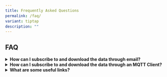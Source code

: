 ```yaml
---
title: Frequently Asked Questions
permalink: /faq/
variant: tiptap
description: ""
---
```

<h2>FAQ</h2>
<p></p>
<div data-type="detailGroup" class="isomer-accordion isomer-accordion-white">
<details class="isomer-details">
<summary><strong>How can I subscribe to and download the data through email?</strong>
</summary>
<div data-type="detailsContent" class="isomer-details-content">
<ol data-tight="true" class="tight">
<li>
<p>Complete the subscription form here: <a href="https://go.gov.sg/asmc-wis2-email-subscription-request-form" rel="noopener noreferrer nofollow" target="_blank">https://go.gov.sg/asmc-wis2-email-subscription-request-form</a>
</p>
</li>
</ol>
<p></p>
<ol start="2" data-tight="true" class="tight">
<li>
<p>Enter your details, ensuring your email address is correct.</p>
</li>
</ol>
<p></p>
<div class="isomer-image-wrapper">
<img style="width: 100%" height="auto" width="100%" alt="" src="/images/FAQ/FAQ_email_1.png">
</div>
<p></p>
<ol start="3" data-tight="true" class="tight">
<li>
<p>Select your desired topics for subscription and submit the form.</p>
</li>
</ol>
<p></p>
<div class="isomer-image-wrapper">
<img style="width: 100%" height="auto" width="100%" alt="" src="/images/FAQ/FAQ_email_2.png">
</div>
<p></p>
<ol start="4" data-tight="true" class="tight">
<li>
<p>Check your inbox for an email from Amazon Web Services. Click "Confirm
Subscription" in the email to finalise your subscription.</p>
</li>
</ol>
<p></p>
<div class="isomer-image-wrapper">
<img style="width: 100%" height="auto" width="100%" alt="" src="/images/FAQ/FAQ_email_3.png">
</div>
<p></p>
<ol start="5" data-tight="true" class="tight">
<li>
<p>You'll now receive email notifications when new data is available for
your chosen topics.</p>
</li>
</ol>
<p></p>
<p></p>
<div class="isomer-image-wrapper">
<img style="width: 100%" height="auto" width="100%" alt="" src="/images/FAQ/FAQ_email_4.png">
</div>
</div>
</details>
<details class="isomer-details">
<summary><strong>How can I subscribe to and download the data through an MQTT Client?</strong>
</summary>
<div data-type="detailsContent" class="isomer-details-content">
<ol data-tight="true" class="tight">
<li>
<p>In order to download WIS 2.0 data, you will require an MQTT client. MQTT
explorer is one example of a free and readily available MQTT client which
can be downloaded from the <a href="https://mqtt-explorer.com/" rel="noopener noreferrer nofollow" target="_blank">MQTT Explorer website</a>.</p>
<p></p>
</li>
<li>
<p>Open MQTT Explorer and add a new connection to one of the Global Brokers.
As an example, we will connect to the Global Broker hosted by MeteoFrance
using the following details:</p>
<ul data-tight="true" class="tight">
<li>
<p>host: <a href="http://globalbroker.meteo.fr" rel="noopener noreferrer nofollow" target="_blank">globalbroker.meteo.fr</a>
</p>
</li>
<li>
<p>port: 8883</p>
</li>
<li>
<p>username: everyone</p>
</li>
<li>
<p>password: everyone</p>
</li>
<li>
<p>Turn off Validate Certificate</p>
</li>
<li>
<p>Turn on Encryption</p>
<div class="isomer-image-wrapper">
<img style="width: 100%" height="auto" width="100%" alt="" src="/images/FAQ/FAQ_email_6.png">
</div>
</li>
</ul>
</li>
<li>
<p>Click on the '<strong>ADVANCED</strong>' button, remove the pre-configured
topics and add the following topics to subscribe to:</p>
</li>
</ol>
<blockquote>
<p><strong>origin/a/wis2/sg-mss-asmc/data/recommended/#</strong>
</p>
</blockquote>
<p></p>
<div class="isomer-image-wrapper">
<img style="width: 100%" height="auto" width="100%" alt="" src="/images/FAQ/FAQ_email_7.png">
</div>
<ol start="4" data-tight="true" class="tight">
<li>
<p>Click '<strong>BACK</strong>', then '<strong>SAVE</strong>' to save your
connection and subscription details. Then click '<strong>CONNECT</strong>'.
Messages will start appearing in your MQTT Explorer as soon as new notification
messages are available.</p>
</li>
</ol>
</div>
</details>
<details class="isomer-details">
<summary><strong>What are some useful links?</strong>
</summary>
<div data-type="detailsContent" class="isomer-details-content">
<p>You may browse the technical documents and guides at the <a href="https://library.wmo.int/records?search=&amp;refine[Languages_EN][]=English&amp;refine[WMO_Programmes_EN][]=WMO+Information+System+%28WIS%29&amp;sort=_score&amp;perpage=10&amp;page=1&amp;&amp;page=1" rel="noopener nofollow" target="_blank">WMO Library</a> or
at the WIS2 <a href="https://github.com/wmo-im" rel="noopener nofollow" target="_blank">Github.</a>
</p>
<p></p>
<p>In addition the follow are the current WIS2 Global Services:</p>
<table style="minWidth: 100px">
<colgroup>
<col>
<col>
<col>
<col>
</colgroup>
<tbody>
<tr>
<td rowspan="1" colspan="1">
<p>Global Services</p>
</td>
<td rowspan="1" colspan="2">
<p>Country/Member</p>
</td>
<td rowspan="1" colspan="1">
<p>Website</p>
</td>
</tr>
<tr>
<td rowspan="1" colspan="1">
<p>Global Broker</p>
</td>
<td rowspan="1" colspan="1">
<p>Australia</p>
</td>
<td rowspan="1" colspan="1">
<p>Melbourne</p>
</td>
<td rowspan="1" colspan="1">
<p>&nbsp;</p>
</td>
</tr>
<tr>
<td rowspan="1" colspan="1">
<p>Global Broker</p>
</td>
<td rowspan="1" colspan="1">
<p>China</p>
</td>
<td rowspan="1" colspan="1">
<p>Beijing</p>
</td>
<td rowspan="1" colspan="1">
<p><a href="gb.wis.cma.cn" rel="noopener noreferrer nofollow" target="_blank">gb.wis.cma.cn</a>
</p>
</td>
</tr>
<tr>
<td rowspan="1" colspan="1">
<p>Global Broker</p>
</td>
<td rowspan="1" colspan="1">
<p>France</p>
</td>
<td rowspan="1" colspan="1">
<p>Toulouse</p>
</td>
<td rowspan="1" colspan="1">
<p><a href="globalbroker.meteo.fr" rel="noopener noreferrer nofollow" target="_blank">globalbroker.meteo.fr</a>
</p>
</td>
</tr>
<tr>
<td rowspan="1" colspan="1">
<p>Global Broker</p>
</td>
<td rowspan="1" colspan="1">
<p>Germany</p>
</td>
<td rowspan="1" colspan="1">
<p>Offenbach</p>
</td>
<td rowspan="1" colspan="1">
<p>&nbsp;</p>
</td>
</tr>
<tr>
<td rowspan="1" colspan="1">
<p>Global Broker</p>
</td>
<td rowspan="1" colspan="1">
<p>United States of America</p>
</td>
<td rowspan="1" colspan="1">
<p>Washington</p>
</td>
<td rowspan="1" colspan="1">
<p><a href="wis2globalbroker.nws.noaa.gov" rel="noopener noreferrer nofollow" target="_blank">wis2globalbroker.nws.noaa.gov</a>
</p>
</td>
</tr>
<tr>
<td rowspan="1" colspan="1">
<p>Global Cache</p>
</td>
<td rowspan="1" colspan="1">
<p>Australia</p>
</td>
<td rowspan="1" colspan="1">
<p>Melbourne</p>
</td>
<td rowspan="1" colspan="1">
<p>&nbsp;</p>
</td>
</tr>
<tr>
<td rowspan="1" colspan="1">
<p>Global Cache</p>
</td>
<td rowspan="1" colspan="1">
<p>Germany</p>
</td>
<td rowspan="1" colspan="1">
<p>Offenbach</p>
</td>
<td rowspan="1" colspan="1">
<p><a href="https://opendata.dwd.de/test/wis2/cache/" rel="noopener noreferrer nofollow" target="_blank">https://opendata.dwd.de/test/wis2/cache/</a>
</p>
</td>
</tr>
<tr>
<td rowspan="1" colspan="1">
<p>Global Cache</p>
</td>
<td rowspan="1" colspan="1">
<p>Japan</p>
</td>
<td rowspan="1" colspan="1">
<p>Tokyo</p>
</td>
<td rowspan="1" colspan="1">
<p><a href="https://wisdev.kishou.go.jp/data/wis2/" rel="noopener noreferrer nofollow" target="_blank">https://wisdev.kishou.go.jp/data/wis2/</a>
</p>
</td>
</tr>
<tr>
<td rowspan="1" colspan="1">
<p>Global Cache</p>
</td>
<td rowspan="1" colspan="1">
<p>Republic of Korea</p>
</td>
<td rowspan="1" colspan="1">
<p>Seoul</p>
</td>
<td rowspan="1" colspan="1">
<p><a href="https://wis2data.kma.go.kr/cache/a/wis2/" rel="noopener noreferrer nofollow" target="_blank">https://wis2data.kma.go.kr/cache/a/wis2/</a>
</p>
</td>
</tr>
<tr>
<td rowspan="1" colspan="1">
<p>Global Cache</p>
</td>
<td rowspan="1" colspan="1">
<p>United States of America</p>
</td>
<td rowspan="1" colspan="1">
<p>Washington</p>
</td>
<td rowspan="1" colspan="1">
<p>&nbsp;</p>
</td>
</tr>
<tr>
<td rowspan="1" colspan="1">
<p>Global Discovery Catalogue</p>
</td>
<td rowspan="1" colspan="1">
<p>China</p>
</td>
<td rowspan="1" colspan="1">
<p>Beijing</p>
</td>
<td rowspan="1" colspan="1">
<p><a href="https://gdc.wis.cma.cn/dataService" rel="noopener noreferrer nofollow" target="_blank">https://gdc.wis.cma.cn/dataService</a>
</p>
</td>
</tr>
<tr>
<td rowspan="1" colspan="1">
<p>Global Discovery Catalogue</p>
</td>
<td rowspan="1" colspan="1">
<p>Canada</p>
</td>
<td rowspan="1" colspan="1">
<p>Ottawa</p>
</td>
<td rowspan="1" colspan="1">
<p><a href="https://api.weather.gc.ca/collections/wis2-discovery-metadata" rel="noopener noreferrer nofollow" target="_blank">https://api.weather.gc.ca/collections/wis2-discovery-metadata</a>
</p>
</td>
</tr>
<tr>
<td rowspan="1" colspan="1">
<p>Global Discovery Catalogue</p>
</td>
<td rowspan="1" colspan="1">
<p>Republic of Korea</p>
</td>
<td rowspan="1" colspan="1">
<p>Seoul</p>
</td>
<td rowspan="1" colspan="1">
<p>&nbsp;</p>
</td>
</tr>
<tr>
<td rowspan="1" colspan="1">
<p>Global Monitoring</p>
</td>
<td rowspan="1" colspan="1">
<p>Morocco</p>
</td>
<td rowspan="1" colspan="1">
<p>Casablanca</p>
</td>
<td rowspan="1" colspan="1">
<p>&nbsp;</p>
</td>
</tr>
</tbody>
</table>
<p></p>
</div>
</details>
</div>
<p></p>